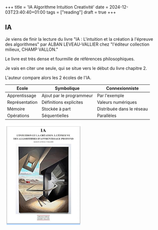+++
title = 'IA Algorithme Intuition Creativité'
date = 2024-12-03T23:40:40+01:00
tags = ["reading"]
draft = true
+++

## IA 

Je viens de finir la lecture du livre "IA : L'intuition et la création à l'épreuve des algorithmes" par ALBAN LEVEAU-VALLIER chez "l'éditeur collection milieux, CHAMP VALLON."

Le livre est très dense et fourmille de références philosophiques.

Je vais en citer une seule, qui se situe vers le début du livre chapitre 2.

L'auteur compare alors les 2 écoles de l'IA.


| Ecole  | Symbolique   |  Connexionniste  |
|---    |---    |---    |
|Apprentissage | Ajout par le programmeur|Par l'exemple|
|Représentation   | Définitions explicites|Valeurs numériques|
|Mémoire|Stockée à part|Distribuée dans le réseau|
|Opérations|Séquentielles|Parallèles|



![Image](./images/IA_Intuition.png)